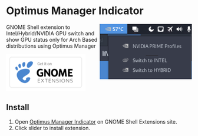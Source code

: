 # Optimus Manager Indicator

<img src="./example.png" alt="Optimus Manager Indicator" width="250" align="right" />

GNOME Shell extension to Intel/Hybrid/NVIDIA GPU switch and show GPU status only for Arch Based distributions using Optimus Manager


[<img src="https://raw.githubusercontent.com/andyholmes/gnome-shell-extensions-badge/master/get-it-on-ego.svg?sanitize=true" height="100">](https://extensions.gnome.org/extension/2908/optimus-manager-indicator/)

## Install

1. Open [Optimus Manager Indicator] on GNOME Shell Extensions site.
2. Click slider to install extension.

[Optimus Manager Indicator]: https://extensions.gnome.org/extension/2908/optimus-manager-indicator/
